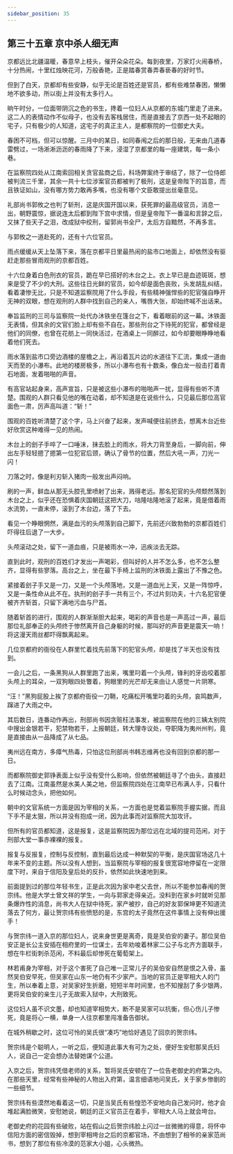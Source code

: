 ```yaml
---
sidebar_position: 35
---
```


## 第三十五章 **京中杀人细无声**

京都远比北疆温暖，春意早上枝头，催开朵朵花朵。每到夜里，万家灯火闹春桥，十分热闹，十里红烛映花河，万般香艳，正是踏春赏春弄春亵春的好时节。

但到了白天，京都却有些安静，似乎无论是百姓还是官员，都有些难禁春困，懒懒地不欲多动，所以街上并没有太多行人。

晌午时分，一位面带阴沉之色的书生，搀着一位妇人从京都的东城门里走了进来。这二人的表情动作不似母子，也没有去客栈居住，而是直接去了京西一处不起眼的宅子，只有极少的人知道，这宅子的真正主人，是都察院的一位御史大夫。

春困不可档，但可以惊醒。三月中的某日，如同春闱之后的那日般，无来由几道春雷劈过，一场淅淅沥沥的春雨降了下来，浸湿了京都里的每一座建筑，每一条小巷。

在监察院四处从江南索回相关贪官盐商之后，科场弊案终于审结了，除了一位侍郎被判流三千里，其余一共十七位涉案官员都被判了极刑，这是皇帝陛下的旨意，而且铁证如山，没有哪方势力敢再多嘴，也没有哪个文臣敢提出丝毫意见。

礼部尚书郭攸之也判了斩刑，这是庆国开国以来，获死罪的最高级官员，消息一出，朝野震惊，据说连太后都到陛下宫中求情，但是皇帝陛下一番温和言辞之后，又抹了些天子之泪，改成狱中绞刑，留郭尚书全尸，太后方自黯然，不再多言。

与郭攸之一道赴死的，还有十六位官员。

雨点缓缓从天上坠落下来，落在京都平日里最热闹的盐市口地面上，却依然没有驱赶走那些冒雨观刑的京都百姓。

十六位身着白色刑衣的官员，跪在早已搭好的木台之上。衣上早已是血迹斑斑，想来是受了不少的大刑。这些往日光鲜的官员，如今却是面色丧败，头发胡乱纠结，看着凄惨无比，只是不知道监察院用了什么手段，有些精神强悍些的犯官强自睁开无神的双眼，想在观刑的人群中找到自己的亲人，嘴唇大张，却始终喊不出话来。

奉旨监刑的三司与监察院一处代办沐铁坐在篷台之下，看着眼前的这一幕。沐铁面无表情，但其余的文官们脸上却有些不自在。那些刑台之下待死的犯官，都曾经是他们的同僚，也曾在花舫上一同快活过，在酒桌上一同醉过，如今却要眼睁睁地看着他们死去。

雨水落到盐市口旁边酒楼的屋檐之上，再沿着瓦片边的水道往下汇流，集成一道由天而至的小瀑布。此地的楼房极多，所以小瀑布也有十数条，像白龙一般击打着青石地面，发着啪啪的声音。

有高官站起身来，高声宣旨，只是被这些小瀑布的啪啪声一扰，显得有些听不清楚。围观的人群只看见他的嘴在动着，却不知道是在说些什么，只见最后那位高官面色一肃，厉声高叫道：“斩！”

围观的百姓听清楚了这个字，马上兴奋了起来，发声喊便往前挤去，想离木台近些好欣赏这种难得一见的热闹。

木台上的刽子手啐了一口唾沫，抹去脸上的雨水，将大刀背至身后，一脚向前，伸出左手轻轻摁了摁第一位犯官后颈，确认了骨节的位置，然后大吼一声，刀光一闪！

刀落之时，像是利刃斩入猪肉一般发出声闷响。

刷的一声，鲜血从那无头腔孔里喷射了出来，溅得老远。那名犯官的头颅颓然落到木台之上，似乎还在恐惧着庆国朝廷这把大刀，咕隆咕隆地滚了起来，竟是借着雨水流势，一直未停，滚到了木台边，落了下去。

看见一个睁眼惘然，满是血污的头颅落到自己脚下，先前还兴致勃勃的京都百姓们吓得往后退了一大步。

头颅滚动之处，留下一道血痕，只是被雨水一冲，迅疾淡去无踪。

直到此时，观刑的百姓们才发出一声喝彩，但叫好的人并不怎么多，也不怎么整齐，显得有些寥落。高台之上，坐在最下手椅上监刑的沐铁面上露出了不豫之色。

紧接着刽子手又是一刀，又是一个头颅落地，又是一道血光上天，又是一阵惊呼，又是一条性命从此不在。执刑的刽子手一共有三个，不过片刻功夫，十六名犯官便被齐齐斩首，只留下满地污血与尸首。

随着斩首的进行，围观的人群渐渐胆大起来，喝彩的声音也是一声高过一声，最后那位礼部奉正的头颅终于惨然离开自己身躯的时候，那叫好的声音更是震天一响！将这漫天雨丝都吓得飘离起来。

几位京都府的衙役在人群里忙着找先前落下的犯官头颅，却是找了半天也没有找到。

一会儿之后，一条黑狗从人群里跑了出来，嘴里叼着一个头颅，锋利的牙齿咬着那头颅上的耳朵，一双狗眼四处瞥着，狗眼里的光芒却无来由让人感觉一片阴寒。

“汪！”黑狗屁股上挨了京都府衙役一刀鞘，吃痛松开嘴里叼着的头颅，哀鸣数声，蹿进了大雨之中。

其后数日，连番动作再出，刑部尚书因贪赃枉法事发，被监察院在他的三姨太别院中搜出金银若干，犯禁物若干，上报朝廷，转大理寺议处，夺职降为夷州州判，竟是直接由从一品降成了从七品。

夷州远在南方，多瘴气热毒，只怕这位刑部尚书韩志维再也没有回到京都的那一日。

而都察院御史郭铮表面上似乎没有受什么影响，但依然被朝廷寻了个由头，直接赶去了江南。江南虽然是水美人美之地，但监察院四处在江南早已布满人手，只看什么时候动念头，把他如何。

朝中的文官系统一方面是因为宰相的关系，一方面也是觉着监察院手握实据，而且下手不是太狠，所以并没有抱成一闭，因为此事而对监察院大加攻讦。

但所有的官员都知道，这是报复，这是监察院因为那位远在北域的提司范闲，对于刑部大堂一事赤裸裸的报复。

报复与反报复，控制与反控制，直到最后达成一种默契的平衡，是庆国官场这几十年来不变的主题。所以没有人想到，当监察院与宰相的报复很宽容地停留在一定限度下时，来自于信阳及皇后处的反扑，依然如此快速地到来。

前面提到过的那位年轻书生，正是此次因为家中老父去世，所以不能参加春闱的贺宗纬。他是大学士曾文祥的学生，一向与郭家走得亲近。没料到在家乡时就听见那条爆炸性的消息，尚书大人在狱中待死，家产被抄，自己的好友郭保坤更不知道流落去了何方，最让贺宗纬有些愤怒的是，东宫的太子竟然在这件事情上没有伸出援手！

与贺宗纬一道入京的那位妇人，说来身世更是离奇，竟是吴伯安的妻子。那位吴伯安正是长公主安插在相府里的一位谋士，去年劝唆着林家二公子与北齐方面联手，想在牛栏街刺杀范闲，不料最后却惨死在葡萄架上。

林若甫身为宰相，对于这个害死了自己唯一正常儿子的吴伯安自然是恨之入骨，虽然吴伯安早死，但吴家在山东一地仍有不少家产。当地的官员正是宰相大人的门生，所以奉着上意，对吴家好生折磨，短短半年时间里，也不知搜刮了多少银两，更将吴伯安的亲生儿子无故索入狱中，大刑致死。

这位妇人虽不识文墨，却也知道宰相势大，断不是吴家可以抗衡，但心伤儿子惨死，竟是将心一横，单身一人往京都里闯准备告御状。

在城外稍歇之时，这位可怜的吴氏很“凑巧”地恰好遇见了回京的贺宗纬。

贺宗纬是个聪明人，一听之后，便知道此事大有可为之处，便好生安慰那吴氏妇人，说自己一定会想办法替她谋个公道。

入京之后，贺宗纬凭借老师的关系，暂将吴氏安顿在了一位告老御史的府第之内。在那些天里，经常有些神秘的人物出入府第，温言细语地问吴氏，关于家乡惨剧的一些细节。

贺宗纬有些漠然地看着这一切，只是当吴氏有些惶恐不安地向自己发问时，他才会堆起满脸微笑，安慰她说，朝廷的正义官员正在着手，宰相大人马上就会垮台。

老御史府的花园有些破败，站在假山之后贺宗纬脸上闪过一丝微微的得意，将怀中信阳方面的密信毁掉，想到宰相垮台之后的京都官场，不由想到了相爷的亲家范尚书，想到了那位有些冷漠的范家大小姐，心头微热。

